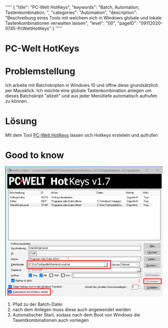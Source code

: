 '''''
{
"title": "PC-Welt HotKeys",
"keywords": "Batch, Automation, Tastenkombination, ",
"categories": "Automation",
"description": "Beschreibung eines Tools mit welchem sich in Windows globale und lokale Tastenkombinationen verwalten lassen",
"level": "00",
"pageID": "09112020-0745-PcWeltHotKeys"
}
'''''

<h1>PC-Welt HotKeys</h1>

# Problemstellung
Ich arbeite mit Batchskripten in Windows 10 und öffne diese grundsätzlich per Mausklick. Ich möchte eine globale Tastenkombination anlegen um dieses Batchskript "allzeit" und aus jeder Menütiefe automatisch aufrufen zu können.

# Lösung
Mit dem Tool [PC-Welt HotKeys](https://www.pcwelt.de/downloads/PC-WELT-HotKeys-10036116.html) lassen sich Hotkeys ersteleln und aufrufen

# Good to know

![](imgs/2020-11-09-07-40-19.png)

1. Pfad zu der Batch-Datei
2. nach dem Anlegen muss diese auch angewendet werden
3. Automatischer Start, sodass nach dem Boot von Windows die Tasentkombinationen auch vorliegen